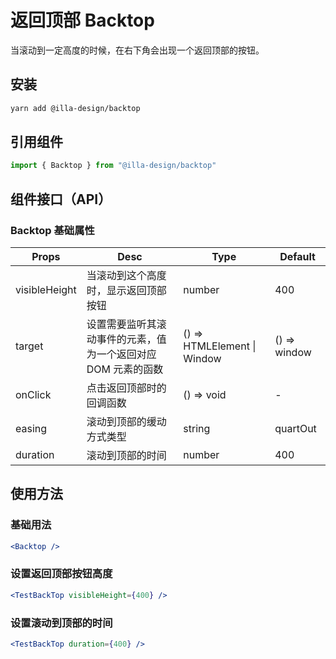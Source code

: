 # 返回顶部 Backtop

当滚动到一定高度的时候，在右下角会出现一个返回顶部的按钮。

## 安装

```bash
yarn add @illa-design/backtop
```

## 引用组件

```jsx
import { Backtop } from "@illa-design/backtop"
```

## 组件接口（API）

### Backtop 基础属性

| Props         | Desc                                                         | Type                        | Default      |
| ------------- | ------------------------------------------------------------ | --------------------------- | ------------ |
| visibleHeight | 当滚动到这个高度时，显示返回顶部按钮                         | number                      | 400          |
| target        | 设置需要监听其滚动事件的元素，值为一个返回对应 DOM 元素的函数 | () => HTMLElement \| Window | () => window |
| onClick       | 点击返回顶部时的回调函数                                     | () => void                  | -            |
| easing        | 滚动到顶部的缓动方式类型                                     | string                      | quartOut     |
| duration      | 滚动到顶部的时间                                             | number                      | 400          |

## 使用方法

### 基础用法

```jsx
<Backtop />
```

### 设置返回顶部按钮高度

```jsx
<TestBackTop visibleHeight={400} />
```

### 设置滚动到顶部的时间

```jsx
<TestBackTop duration={400} />
```
